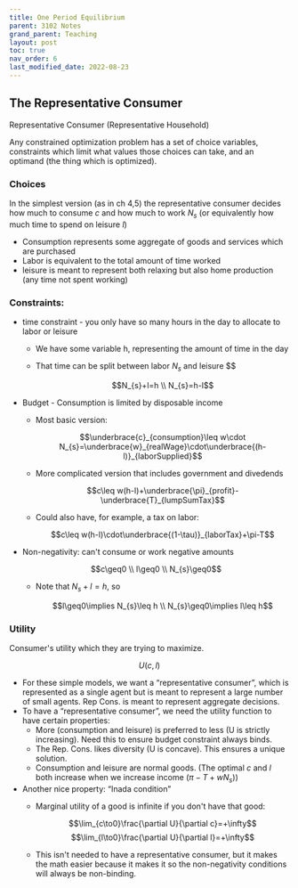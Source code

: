 ```yaml
---
title: One Period Equilibrium
parent: 3102 Notes
grand_parent: Teaching
layout: post
toc: true
nav_order: 6
last_modified_date: 2022-08-23
---
```



## The Representative Consumer

Representative Consumer (Representative Household)

Any constrained optimization problem has a set of choice variables, constraints which limit what values those choices can take, and an optimand (the thing which is optimized).

### Choices

In the simplest version (as in ch 4,5) the representative consumer decides how much to consume $c$ and how much to work $N_{s}$ (or equivalently how much time to spend on leisure $l$)

- Consumption represents some aggregate of goods and services which are purchased
- Labor is equivalent to the total amount of time worked
- leisure is meant to represent both relaxing but also home production (any time not spent working)

### Constraints:

- time constraint - you only have so many hours in the day to allocate to labor or leisure
    - We have some variable h, representing the amount of time in the day
    - That time can be split between labor $N_{s}$ and leisure $$
    
        $$N_{s}+l=h \\ N_{s}=h-l$$
    
- Budget - Consumption is limited by disposable income
    - Most basic version: 
     
      $$\underbrace{c}_{consumption}\leq w\cdot N_{s}=\underbrace{w}_{realWage}\cdot\underbrace{(h-l)}_{laborSupplied}$$

    - More complicated version that includes government and divedends 

      $$c\leq w(h-l)+\underbrace{\pi}_{profit}-\underbrace{T}_{lumpSumTax}$$
    
    - Could also have, for example, a tax on labor: 
      
      $$c\leq w(h-l)\cdot\underbrace{(1-\tau)}_{laborTax}+\pi-T$$

- Non-negativity: can't consume or work negative amounts 
   
    $$c\geq0 \\ l\geq0 \\ N_{s}\geq0$$
    - Note that $N_{s}+l=h$, so   
    
      $$l\geq0\implies N_{s}\leq h \\ N_{s}\geq0\implies l\leq h$$

### Utility

Consumer's utility which they are trying to maximize.

$$U(c,l)$$

- For these simple models, we want a “representative consumer”, which is represented as a single agent but is meant to represent a large number of small agents. Rep Cons. is meant to represent aggregate decisions.
- To have a “representative consumer”, we need the utility function to have certain properties:
    - More (consumption and leisure) is preferred to less (U is strictly increasing). Need this to ensure budget constraint always binds.
    - The Rep. Cons. likes diversity (U is concave). This ensures a unique solution.
    - Consumption and leisure are normal goods. (The optimal $c$ and $l$ both increase when we increase income $(\pi-T+wN_{s})$)
- Another nice property: “Inada condition”
    - Marginal utility of a good is infinite if you don't have that good:

      $$\lim_{c\to0}\frac{\partial U}{\partial c}=+\infty$$
      $$\lim_{l\to0}\frac{\partial U}{\partial l}=+\infty$$

    - This isn't needed to have a representative consumer, but it makes the math easier because it makes it so the non-negativity conditions will always be non-binding.


